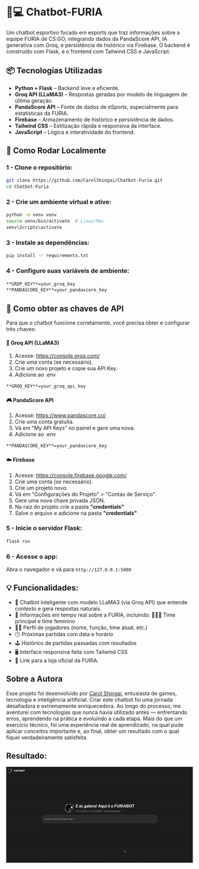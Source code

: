 # 🤖💻  Chatbot-FURIA

Um chatbot esportivo focado em esports que traz informações sobre a equipe FURIA de CS:GO, integrando dados da PandaScore API, IA generativa com Groq, e persistência de histórico via Firebase. O backend é construído com Flask, e o frontend com Tailwind CSS e JavaScript.

## 📦 Tecnologias Utilizadas

- **Python + Flask** – Backend leve e eficiente.
- **Groq API (LLaMA3)** – Respostas geradas por modelo de linguagem de última geração.
- **PandaScore API** – Fonte de dados de eSports, especialmente para estatísticas da FURIA.
- **Firebase** – Armazenamento de histórico e persistência de dados.
- **Tailwind CSS** – Estilização rápida e responsiva da interface.
- **JavaScript** – Lógica e interatividade do frontend.

## 🚀 Como Rodar Localmente

### 1 - **Clone o repositório:**

```bash
git clone https://github.com/CarolShingai/Chatbot-Furia.git
cd Chatbot-Furia
```

### 2 - Crie um ambiente virtual e ative:
```bash
python -m venv venv
source venv/bin/activate  # Linux/Mac
venv\Scripts\activate
```

### 3 - Instale as dependências:
```bash
pip install -r requirements.txt
```

### 4 - Configure suas variáveis de ambiente:
```bash
**GROP_KEY**=your_groq_key
**PANDASCORE_KEY**=your_pandascore_key 
```
## 🔐 Como obter as chaves de API
Para que o chatbot funcione corretamente, você precisa obter e configurar três chaves:
#### 🧠 Groq API (LLaMA3)
1. Acesse: https://console.groq.com/
2. Crie uma conta (se necessário).
3. Crie um novo projeto e copie sua API Key.
4. Adicione ao .env
```bash
**GROQ_KEY**=your_groq_api_key
```
#### 🎮 PandaScore API
1. Acesse: https://www.pandascore.co/
2. Crie uma conta gratuita.
3. Vá em "My API Keys" no painel e gere uma nova.
4. Adicione ao .env
```bash
**PANDASCORE_KEY**=your_pandascore_key 
```

#### ☁️ Firebase
1. Acesse: https://console.firebase.google.com/
2. Crie uma conta (se necessário).
3. Crie um projeto novo.
4. Vá em "Configurações do Projeto" > "Contas de Serviço".
5. Gere uma nova chave privada JSON.
6. Na raiz do projeto crie a pasta **"credentials"**
7. Salve o arquivo e adicione na pasta **"credentials"**

### 5 - Inicie o servidor Flask:
```bash
flask run 
```

### 6 - Acesse o app:
Abra o navegador e vá para `http://127.0.0.1:5000`

## 💡 Funcionalidades:
- 🧠 Chatbot inteligente com modelo LLaMA3 (via Groq API) que entende contexto e gera respostas naturais.   
- 🎯 Informações em tempo real sobre a FURIA, incluindo:
👨‍👩‍👧 Time principal e time feminino
- 🧍‍♂️ Perfil de jogadores (nome, função, time atual, etc.)
- 🕒 Próximas partidas com data e horário
- 🕹️ Histórico de partidas passadas com resultados
- 🖥️ Interface responsiva feita com Tailwind CSS
- 🛒 Link para a loja oficial da FURIA.

## Sobre a Autora
Esse projeto foi desenvolvido por [Carol Shingai](https://github.com/CarolShingai),  entusiasta de games, tecnologia e inteligência artificial. Criar este chatbot foi uma jornada desafiadora e extremamente enriquecedora. Ao longo do processo, me aventurei com tecnologias que nunca havia utilizado antes — enfrentando erros, aprendendo na prática e evoluindo a cada etapa. Mais do que um exercício técnico, foi uma experiência real de aprendizado, na qual pude aplicar conceitos importante e,  ao final, obter um resultado com o qual fiquei verdadeiramente satisfeita.

## Resultado:
<p align="center">
<img src="chatbot_furia.gif" width="800px" alt="Chatbot FURIA"/><br>
</p>

